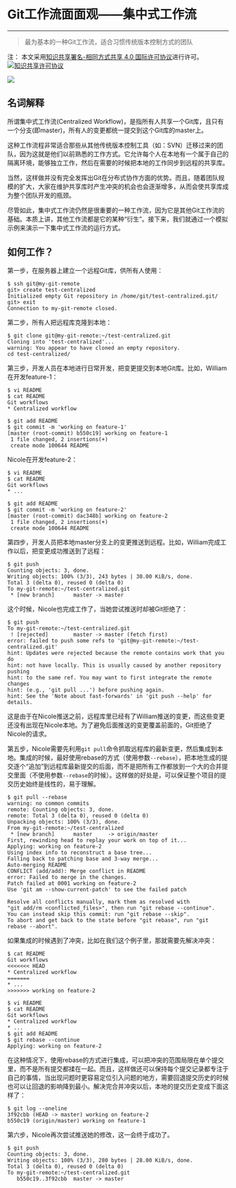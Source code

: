 # Git工作流面面观——集中式工作流

---

> 最为基本的一种Git工作流，适合习惯传统版本控制方式的团队

注：
本文采用<a rel="license" href="http://creativecommons.org/licenses/by-sa/4.0/">知识共享署名-相同方式共享 4.0 国际许可协议</a>进行许可。<a rel="license" href="http://creativecommons.org/licenses/by-sa/4.0/"><img alt="知识共享许可协议" style="border-width:0" src="https://i.creativecommons.org/l/by-sa/4.0/80x15.png" /></a>

![](https://morningspace.github.io/assets/images/lab/git/workflow.png)

## 名词解释

所谓集中式工作流(Centralized Workflow)，是指所有人共享一个Git库，且只有一个分支(即master)，所有人的变更都统一提交到这个Git库的master上。

这种工作流程非常适合那些从其他传统版本控制工具（如：SVN）迁移过来的团队，因为这就是他们以前熟悉的工作方式。它允许每个人在本地有一个属于自己的隔离环境，能够独立工作，然后在需要的时候把本地的工作同步到远程的共享库。

当然，这样做并没有完全发挥出Git在分布式协作方面的优势。而且，随着团队规模的扩大，大家在维护共享库时产生冲突的机会也会逐渐增多，从而会使共享库成为整个团队开发的瓶颈。

尽管如此，集中式工作流仍然是很重要的一种工作流，因为它是其他Git工作流的基础。本质上讲，其他工作流都是它的某种“衍生”。接下来，我们就通过一个模拟示例来演示一下集中式工作流的运行方式。

## 如何工作？

第一步，在服务器上建立一个远程Git库，供所有人使用：
```shell
$ ssh git@my-git-remote
git> create test-centralized
Initialized empty Git repository in /home/git/test-centralized.git/
git> exit
Connection to my-git-remote closed.
```

第二步，所有人把远程库克隆到本地：
```shell
$ git clone git@my-git-remote:~/test-centralized.git
Cloning into 'test-centralized'...
warning: You appear to have cloned an empty repository.
cd test-centralized/
```

第三步，开发人员在本地进行日常开发，把变更提交到本地Git库。比如，William在开发feature-1：
```shell
$ vi README
$ cat README     
Git workflows
* Centralized workflow

$ git add README 
$ git commit -m 'working on feature-1'
[master (root-commit) b550c19] working on feature-1
 1 file changed, 2 insertions(+)
 create mode 100644 README
```

Nicole在开发feature-2：
```shell
$ vi README
$ cat README 
Git workflows
* ...

$ git add README 
$ git commit -m 'working on feature-2'
[master (root-commit) dac348b] working on feature-2
 1 file changed, 2 insertions(+)
 create mode 100644 README
```

第四步，开发人员把本地master分支上的变更推送到远程。比如，William完成工作以后，把变更成功推送到了远程：
```shell
$ git push
Counting objects: 3, done.
Writing objects: 100% (3/3), 243 bytes | 30.00 KiB/s, done.
Total 3 (delta 0), reused 0 (delta 0)
To my-git-remote:~/test-centralized.git
 * [new branch]      master -> master
```

这个时候，Nicole也完成工作了，当她尝试推送时却被Git拒绝了：
```shell
$ git push
To my-git-remote:~/test-centralized.git
 ! [rejected]        master -> master (fetch first)
error: failed to push some refs to 'git@my-git-remote:~/test-centralized.git'
hint: Updates were rejected because the remote contains work that you do
hint: not have locally. This is usually caused by another repository pushing
hint: to the same ref. You may want to first integrate the remote changes
hint: (e.g., 'git pull ...') before pushing again.
hint: See the 'Note about fast-forwards' in 'git push --help' for details.
```

这是由于在Nicole推送之前，远程库里已经有了William推送的变更，而这些变更还没有出现在Nicole本地。为了避免后面推送的变更覆盖前面的，Git拒绝了Nicole的请求。

第五步，Nicole需要先利用`git pull`命令抓取远程库的最新变更，然后集成到本地。集成的时候，最好使用rebase的方式（使用参数`--rebase`），把本地生成的提交逐个“追加”到远程库最新提交的后面，而不是把所有工作都放到一个大的合并提交里面（不使用参数`--rebase`的时候）。这样做的好处是，可以保证整个项目的提交历史始终是线性的，易于理解。
```shell
$ git pull --rebase
warning: no common commits
remote: Counting objects: 3, done.
remote: Total 3 (delta 0), reused 0 (delta 0)
Unpacking objects: 100% (3/3), done.
From my-git-remote:~/test-centralized
 * [new branch]      master     -> origin/master
First, rewinding head to replay your work on top of it...
Applying: working on feature-2
Using index info to reconstruct a base tree...
Falling back to patching base and 3-way merge...
Auto-merging README
CONFLICT (add/add): Merge conflict in README
error: Failed to merge in the changes.
Patch failed at 0001 working on feature-2
Use 'git am --show-current-patch' to see the failed patch

Resolve all conflicts manually, mark them as resolved with
"git add/rm <conflicted_files>", then run "git rebase --continue".
You can instead skip this commit: run "git rebase --skip".
To abort and get back to the state before "git rebase", run "git rebase --abort".
```

如果集成的时候遇到了冲突，比如在我们这个例子里，那就需要先解决冲突：
```shell
$ cat README 
Git workflows
<<<<<<< HEAD
* Centralized workflow
=======
* ...
>>>>>>> working on feature-2

$ vi README 
$ cat README 
Git workflows
* Centralized workflow
* ...
$ git add README 
$ git rebase --continue
Applying: working on feature-2
```

在这种情况下，使用rebase的方式进行集成，可以把冲突的范围局限在单个提交里，而不是所有提交都揉在一起。而且，这样做还可以保持每个提交记录都专注于自己的事情，当出现问题时更容易定位引入问题的地方，需要回退提交历史的时候也可以让回退的影响降到最小。解决完合并冲突以后，本地的提交历史变成下面这样了：
```shell
$ git log --oneline
3f92cbb (HEAD -> master) working on feature-2
b550c19 (origin/master) working on feature-1
```

第六步，Nicole再次尝试推送她的修改，这一会终于成功了。
```shell
$ git push
Counting objects: 3, done.
Writing objects: 100% (3/3), 280 bytes | 28.00 KiB/s, done.
Total 3 (delta 0), reused 0 (delta 0)
To my-git-remote:~/test-centralized.git
   b550c19..3f92cbb  master -> master
```
